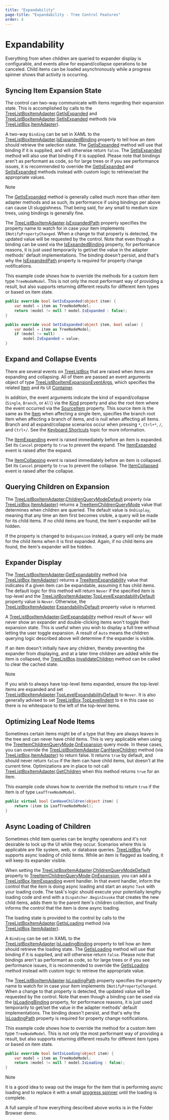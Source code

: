 ```yaml
---
title: "Expandability"
page-title: "Expandability - Tree Control Features"
order: 4
---
```

# Expandability

Everything from when children are queried to expander display is configurable, and events allow for expand/collapse operations to be canceled.  Child items can be loaded asynchronously while a progress spinner shows that activity is occurring.

## Syncing Item Expansion State

The control can two-way communicate with items regarding their expansion state.  This is accomplished by calls to the [TreeListBoxItemAdapter](xref:@ActiproUIRoot.Controls.Grids.TreeListBoxItemAdapter).[GetIsExpanded](xref:@ActiproUIRoot.Controls.Grids.TreeListBoxItemAdapter.GetIsExpanded*) and [TreeListBoxItemAdapter](xref:@ActiproUIRoot.Controls.Grids.TreeListBoxItemAdapter).[SetIsExpanded](xref:@ActiproUIRoot.Controls.Grids.TreeListBoxItemAdapter.SetIsExpanded*) methods (via [TreeListBox](xref:@ActiproUIRoot.Controls.Grids.TreeListBox).[ItemAdapter](xref:@ActiproUIRoot.Controls.Grids.TreeListBox.ItemAdapter)).

A two-way `Binding` can be set in XAML to the [TreeListBoxItemAdapter](xref:@ActiproUIRoot.Controls.Grids.TreeListBoxItemAdapter).[IsExpandedBinding](xref:@ActiproUIRoot.Controls.Grids.TreeListBoxItemAdapter.IsExpandedBinding) property to tell how an item should retrieve the selection state.  The [GetIsExpanded](xref:@ActiproUIRoot.Controls.Grids.TreeListBoxItemAdapter.GetIsExpanded*) method will use that binding if it is supplied, and will otherwise return `false`.  The [SetIsExpanded](xref:@ActiproUIRoot.Controls.Grids.TreeListBoxItemAdapter.SetIsExpanded*) method will also use that binding if it is supplied.  Please note that bindings aren't as performant as code, so for large trees or if you see performance issues, it is recommended to override the [GetIsExpanded](xref:@ActiproUIRoot.Controls.Grids.TreeListBoxItemAdapter.GetIsExpanded*) and [SetIsExpanded](xref:@ActiproUIRoot.Controls.Grids.TreeListBoxItemAdapter.SetIsExpanded*) methods instead with custom logic to retrieve/set the appropriate values.

> [!NOTE]
> The [GetIsExpanded](xref:@ActiproUIRoot.Controls.Grids.TreeListBoxItemAdapter.GetIsExpanded*) method is generally called much more than other item adapter methods and as such, its performance if using bindings per above can cause UI sluggishness.  That being said, for any small to medium size trees, using bindings is generally fine.

The [TreeListBoxItemAdapter](xref:@ActiproUIRoot.Controls.Grids.TreeListBoxItemAdapter).[IsExpandedPath](xref:@ActiproUIRoot.Controls.Grids.TreeListBoxItemAdapter.IsExpandedPath) property specifies the property name to watch for in case your item implements `INotifyPropertyChanged`.  When a change to that property is detected, the updated value will be requested by the control.  Note that even though a binding can be used via the [IsExpandedBinding](xref:@ActiproUIRoot.Controls.Grids.TreeListBoxItemAdapter.IsExpandedBinding) property, for performance reasons, it is just used temporarily to get/set the value in the adapter methods' default implementations.  The binding doesn't persist, and that's why the [IsExpandedPath](xref:@ActiproUIRoot.Controls.Grids.TreeListBoxItemAdapter.IsExpandedPath) property is required for property change notifications.

This example code shows how to override the methods for a custom item type `TreeNodeModel`.  This is not only the most performant way of providing a result, but also supports returning different results for different item types or based on item state.

```csharp
public override bool GetIsExpanded(object item) {
	var model = item as TreeNodeModel;
	return (model != null ? model.IsExpanded : false);
}

public override void SetIsExpanded(object item, bool value) {
	var model = item as TreeNodeModel;
	if (model != null)
		model.IsExpanded = value;
}
```

## Expand and Collapse Events

There are several events on [TreeListBox](xref:@ActiproUIRoot.Controls.Grids.TreeListBox) that are raised when items are expanding and collapsing.  All of them are passed an event arguments object of type [TreeListBoxItemExpansionEventArgs](xref:@ActiproUIRoot.Controls.Grids.TreeListBoxItemExpansionEventArgs), which specifies the related [Item](xref:@ActiproUIRoot.Controls.Grids.TreeListBoxItemEventArgs.Item) and its UI [Container](xref:@ActiproUIRoot.Controls.Grids.TreeListBoxItemEventArgs.Container).

In addition, the event arguments indicate the kind of expand/collapse (`Single`, `Branch`, or `All`) via the [Kind](xref:@ActiproUIRoot.Controls.Grids.TreeListBoxItemExpansionEventArgs.Kind) property and also the root item where the event occurred via the [SourceItem](xref:@ActiproUIRoot.Controls.Grids.TreeListBoxItemExpansionEventArgs.SourceItem) property.  This source item is the same as the [Item](xref:@ActiproUIRoot.Controls.Grids.TreeListBoxItemEventArgs.Item) when affecting a single item, specifies the branch root item when affecting a branch of items, and is null when affecting all items.  Branch and all expand/collapse scenarios occur when pressing `*`, `Ctrl+*`, `/`, and `Ctrl+/`.  See the [Keyboard Shortcuts](keyboard-shortcuts.md) topic for more information.

The [ItemExpanding](xref:@ActiproUIRoot.Controls.Grids.TreeListBox.ItemExpanding) event is raised immediately before an item is expanded.  Set its `Cancel` property to `true` to prevent the expand.  The [ItemExpanded](xref:@ActiproUIRoot.Controls.Grids.TreeListBox.ItemExpanded) event is raised after the expand.

The [ItemCollapsing](xref:@ActiproUIRoot.Controls.Grids.TreeListBox.ItemCollapsing) event is raised immediately before an item is collapsed.  Set its `Cancel` property to `true` to prevent the collapse.  The [ItemCollapsed](xref:@ActiproUIRoot.Controls.Grids.TreeListBox.ItemCollapsed) event is raised after the collapse.

## Querying Children on Expansion

The [TreeListBoxItemAdapter](xref:@ActiproUIRoot.Controls.Grids.TreeListBoxItemAdapter).[ChildrenQueryModeDefault](xref:@ActiproUIRoot.Controls.Grids.TreeListBoxItemAdapter.ChildrenQueryModeDefault) property (via [TreeListBox](xref:@ActiproUIRoot.Controls.Grids.TreeListBox).[ItemAdapter](xref:@ActiproUIRoot.Controls.Grids.TreeListBox.ItemAdapter)) returns a [TreeItemChildrenQueryMode](xref:@ActiproUIRoot.Controls.Grids.TreeItemChildrenQueryMode) value that determines when children are queried.  The default value is `OnDisplay`, meaning that any time an item first becomes visible, a query will be made for its child items.  If no child items are found, the item's expander will be hidden.

If the property is changed to `OnExpansion` instead, a query will only be made for the child items when it is first expanded.  Again, if no child items are found, the item's expander will be hidden.

## Expander Display

The [TreeListBoxItemAdapter](xref:@ActiproUIRoot.Controls.Grids.TreeListBoxItemAdapter).[GetExpandability](xref:@ActiproUIRoot.Controls.Grids.TreeListBoxItemAdapter.GetExpandability*) method (via [TreeListBox](xref:@ActiproUIRoot.Controls.Grids.TreeListBox).[ItemAdapter](xref:@ActiproUIRoot.Controls.Grids.TreeListBox.ItemAdapter)) returns a [TreeItemExpandability](xref:@ActiproUIRoot.Controls.Grids.TreeItemExpandability) value that indicates if a given item can be expandable, assuming it has child items.  The default logic for this method will return `Never` if the specified item is top-level and the [TreeListBoxItemAdapter](xref:@ActiproUIRoot.Controls.Grids.TreeListBoxItemAdapter).[TopLevelExpandabilityDefault](xref:@ActiproUIRoot.Controls.Grids.TreeListBoxItemAdapter.TopLevelExpandabilityDefault) property value is `Never`.  Otherwise, the [TreeListBoxItemAdapter](xref:@ActiproUIRoot.Controls.Grids.TreeListBoxItemAdapter).[ExpandabilityDefault](xref:@ActiproUIRoot.Controls.Grids.TreeListBoxItemAdapter.ExpandabilityDefault) property value is returned.

A [TreeListBoxItemAdapter](xref:@ActiproUIRoot.Controls.Grids.TreeListBoxItemAdapter).[GetExpandability](xref:@ActiproUIRoot.Controls.Grids.TreeListBoxItemAdapter.GetExpandability*) method result of `Never` will never show an expander and double-clicking items won't toggle their expansion state.  This is useful when you wish to display a full tree without letting the user toggle expansion.  A result of `Auto` means the children querying logic described above will determine if the expander is visible.

If an item doesn't initially have any children, thereby preventing the expander from displaying, and at a later time children are added while the item is collapsed, the [TreeListBox](xref:@ActiproUIRoot.Controls.Grids.TreeListBox).[InvalidateChildren](xref:@ActiproUIRoot.Controls.Grids.TreeListBox.InvalidateChildren*) method can be called to clear the cached state.

> [!NOTE]
> If you wish to always have top-level items expanded, ensure the top-level items are expanded and set [TreeListBoxItemAdapter](xref:@ActiproUIRoot.Controls.Grids.TreeListBoxItemAdapter).[TopLevelExpandabilityDefault](xref:@ActiproUIRoot.Controls.Grids.TreeListBoxItemAdapter.TopLevelExpandabilityDefault) to `Never`.  It is also generally advised to set [TreeListBox](xref:@ActiproUIRoot.Controls.Grids.TreeListBox).[TopLevelIndent](xref:@ActiproUIRoot.Controls.Grids.TreeListBox.TopLevelIndent) to `0` in this case so there is no whitespace to the left of the top-level items.

## Optimizing Leaf Node Items

Sometimes certain items might be of a type that they are always leaves in the tree and can never have child items.  This is very applicable when using the [TreeItemChildrenQueryMode](xref:@ActiproUIRoot.Controls.Grids.TreeItemChildrenQueryMode).[OnExpansion](xref:@ActiproUIRoot.Controls.Grids.TreeItemChildrenQueryMode.OnExpansion) query mode.  In these cases, you can override the [TreeListBoxItemAdapter](xref:@ActiproUIRoot.Controls.Grids.TreeListBoxItemAdapter).[CanHaveChildren](xref:@ActiproUIRoot.Controls.Grids.TreeListBoxItemAdapter.CanHaveChildren*) method (via [TreeListBox](xref:@ActiproUIRoot.Controls.Grids.TreeListBox).[ItemAdapter](xref:@ActiproUIRoot.Controls.Grids.TreeListBox.ItemAdapter)) to return false.  It returns `true` by default, and should never return `false` if the item can have child items, but doesn't at the current time.  Optimizations are in place to not call [TreeListBoxItemAdapter](xref:@ActiproUIRoot.Controls.Grids.TreeListBoxItemAdapter).[GetChildren](xref:@ActiproUIRoot.Controls.Grids.TreeListBoxItemAdapter.GetChildren*) when this method returns `true` for an item.

This example code shows how to override the method to return `true` if the item is of type `LeafTreeNodeModel`.

```csharp
public virtual bool CanHaveChildren(object item) {
	return (item is LeafTreeNodeModel);
}
```

## Async Loading of Children

Sometimes child item queries can be lengthy operations and it's not desirable to lock up the UI while they occur.  Scenarios where this is applicable are file system, web, or database queries. [TreeListBox](xref:@ActiproUIRoot.Controls.Grids.TreeListBox) fully supports async loading of child items.  While an item is flagged as loading, it will keep its expander visible.

When setting the [TreeListBoxItemAdapter](xref:@ActiproUIRoot.Controls.Grids.TreeListBoxItemAdapter).[ChildrenQueryModeDefault](xref:@ActiproUIRoot.Controls.Grids.TreeListBoxItemAdapter.ChildrenQueryModeDefault) property to [TreeItemChildrenQueryMode](xref:@ActiproUIRoot.Controls.Grids.TreeItemChildrenQueryMode).[OnExpansion](xref:@ActiproUIRoot.Controls.Grids.TreeItemChildrenQueryMode.OnExpansion), you can add a [TreeListBox](xref:@ActiproUIRoot.Controls.Grids.TreeListBox).[ItemExpanding](xref:@ActiproUIRoot.Controls.Grids.TreeListBox.ItemExpanding) event handler.  In that event handler, inform the control that the item is doing async loading and start an async `Task` with your loading code.  The task's logic should execute your potentially lengthy loading code and end with a `Dispatcher.BeginInvoke` that creates the new child items, adds them to the parent item's children collection, and finally informs the control that the item is done async loading.

The loading state is provided to the control by calls to the [TreeListBoxItemAdapter](xref:@ActiproUIRoot.Controls.Grids.TreeListBoxItemAdapter).[GetIsLoading](xref:@ActiproUIRoot.Controls.Grids.TreeListBoxItemAdapter.GetIsLoading*) method (via [TreeListBox](xref:@ActiproUIRoot.Controls.Grids.TreeListBox).[ItemAdapter](xref:@ActiproUIRoot.Controls.Grids.TreeListBox.ItemAdapter)).

A `Binding` can be set in XAML to the [TreeListBoxItemAdapter](xref:@ActiproUIRoot.Controls.Grids.TreeListBoxItemAdapter).[IsLoadingBinding](xref:@ActiproUIRoot.Controls.Grids.TreeListBoxItemAdapter.IsLoadingBinding) property to tell how an item should retrieve the loading state.  The [GetIsLoading](xref:@ActiproUIRoot.Controls.Grids.TreeListBoxItemAdapter.GetIsLoading*) method will use that binding if it is supplied, and will otherwise return `false`.  Please note that bindings aren't as performant as code, so for large trees or if you see performance issues, it is recommended to override the [GetIsLoading](xref:@ActiproUIRoot.Controls.Grids.TreeListBoxItemAdapter.GetIsLoading*) method instead with custom logic to retrieve the appropriate value.

The [TreeListBoxItemAdapter](xref:@ActiproUIRoot.Controls.Grids.TreeListBoxItemAdapter).[IsLoadingPath](xref:@ActiproUIRoot.Controls.Grids.TreeListBoxItemAdapter.IsLoadingPath) property specifies the property name to watch for in case your item implements `INotifyPropertyChanged`.  When a change to that property is detected, the updated value will be requested by the control.  Note that even though a binding can be used via the [IsLoadingBinding](xref:@ActiproUIRoot.Controls.Grids.TreeListBoxItemAdapter.IsLoadingBinding) property, for performance reasons, it is just used temporarily to get/set the value in the adapter methods' default implementations.  The binding doesn't persist, and that's why the [IsLoadingPath](xref:@ActiproUIRoot.Controls.Grids.TreeListBoxItemAdapter.IsLoadingPath) property is required for property change notifications.

This example code shows how to override the method for a custom item type `TreeNodeModel`.  This is not only the most performant way of providing a result, but also supports returning different results for different item types or based on item state.

```csharp
public override bool GetIsLoading(object item) {
	var model = item as TreeNodeModel;
	return (model != null ? model.IsLoading : false);
}
```

> [!NOTE]
> It is a good idea to swap out the image for the item that is performing async loading and to replace it with a small [progress spinner](../../shared/windows-controls/progress-spinners.md) until the loading is complete.

A full sample of how everything described above works is in the Folder Browser demo.
